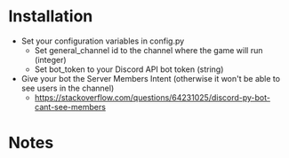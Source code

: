 # Installation

- Set your configuration variables in config.py
  - Set general_channel id to the channel where the game will run (integer)
  - Set bot_token to your Discord API bot token (string)
- Give your bot the Server Members Intent (otherwise it won't be able to see users in the channel)
  - https://stackoverflow.com/questions/64231025/discord-py-bot-cant-see-members

# Notes
